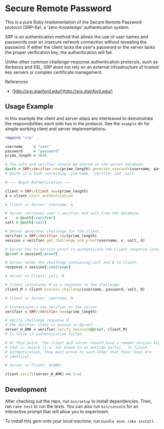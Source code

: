 # Secure Remote Password

This is a pure Ruby implementation of the Secure Remote Password
protocol (SRP-6a), a 'zero-knowledge' authentication system.

SRP is an authentication method that allows the use of user names and passwords
over an insecure network connection without revealing the password. If either the
client lacks the user's password or the server lacks the proper verification
key, the authentication will fail.

Unlike other common challenge-response authentication protocols, such as
Kerberos and SSL, SRP does not rely on an external infrastructure of trusted
key servers or complex certificate management.

References

*	[http://srp.stanford.edu/](http://srp.stanford.edu/)

## Usage Example

In this example the client and server steps are interleaved to demonstrate
the responsibilities each side has in the protocol. See the `example` dir for
simple working client and server implementations.

``` ruby
require 'srp'

username     = "user"
password     = "password"
prime_length = 2048

# The salt and verifier should be stored on the server database.
@auth = SRP::Verifier.new(prime_length).generate_userauth(username, password)
# @auth is a hash containing :username, :verifier and :salt

# ~~~ Begin Authentication ~~~

client = SRP::Client.new(prime_length)
A = client.start_authentication

# Client => Server: username, A

# Server retrieves user's verifier and salt from the database.
v    = @auth[:verifier]
salt = @auth[:salt]

# Server generates challenge for the client.
verifier = SRP::Verifier.new(prime_length)
session = verifier.get_challenge_and_proof(username, v, salt, A)

# Server has to persist proof to authenticate the client response later.
@proof = session[:proof]

# Server sends the challenge containing salt and B to client.
response = session[:challenge]

# Server => Client: salt, B

# Client calculates M as a response to the challenge.
client_M = client.process_challenge(username, password, salt, B)

# Client => Server: username, M

# Instantiate a new verifier on the server.
verifier = SRP::Verifier.new(prime_length)

# Verify challenge response M.
# The Verifier state is passed in @proof.
server_H_AMK = verifier.verify_session(@proof, client_M)
# Is false if authentication failed.

# At this point, the client and server should have a common session key
# that is secure (i.e. not known to an outside party).  To finish
# authentication, they must prove to each other that their keys are
# identical.

# Server => Client: H(AMK)

client.verify(server_H_AMK) == true

```

## Development

After checking out the repo, run `bin/setup` to install dependencies. Then,
run `rake test` to run the tests. You can also run `bin/console` for an
interactive prompt that will allow you to experiment.

To install this gem onto your local machine, run `bundle exec rake install`.
